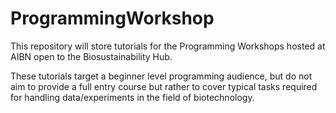 # ProgrammingWorkshop

This repository will store tutorials for the Programming Workshops hosted at AIBN open to the Biosustainability Hub.

These tutorials target a beginner level programming audience, but do not aim to provide a full entry course but rather to cover typical tasks required for handling data/experiments in the field of biotechnology.
